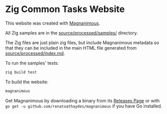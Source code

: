 # Zig Common Tasks Website

This website was created with [Magnanimous](https://renatoathaydes.github.io/magnanimous/).

All Zig samples are in the [source/processed/samples/](source/processed/samples) directory.

The Zig files are just plain zig files, but include Magnanimous metadata so that they can be included in the main HTML file generated from [source/processed/index.md](source/processed/index.md).

To run the samples' tests:

```bash
zig build test
```

To build the website:

```bash
magnanimous
```

Get Magnanimous by downloading a binary from its [Releases Page](https://github.com/renatoathaydes/magnanimous/releases) or with `go get -u github.com/renatoathaydes/magnanimous` if you have Go installed.

